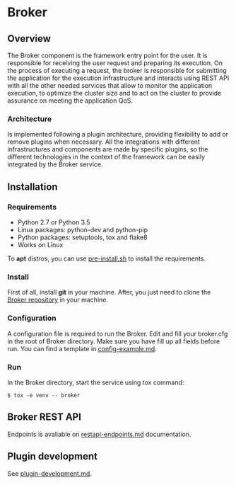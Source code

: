 # Broker

## Overview
The Broker component is the framework entry point for the user. It is responsible for receiving the user request and preparing its execution. On the process of executing a request, the broker is responsible for submitting the application for the execution infrastructure and interacts using REST API with all the other needed services that allow to monitor the application execution, to optimize the cluster size and to act on the cluster to provide assurance on meeting the application QoS.

### Architecture
Is implemented following a plugin architecture, providing flexibility to add or remove plugins when necessary. All the integrations with different infrastructures and components are made by specific plugins, so the different technologies in the context of the framework can be easily integrated by the Broker service.

## Installation
### Requirements
* Python 2.7 or Python 3.5
* Linux packages: python-dev and python-pip
* Python packages: setuptools, tox and flake8
* Works on Linux

To **apt** distros, you can use [pre-install.sh](bigsea-manager/tools/pre-install.sh) to install the requirements.

### Install
First of all, install **git** in your machine. After, you just need to clone the [Broker repository](https://github.com/bigsea-ufcg/bigsea-manager.git) in your machine.

### Configuration
A configuration file is required to run the Broker. Edit and fill your broker.cfg in the root of Broker directory. Make sure you have fill up all fields before run.
You can find a template in [config-example.md](bigsea-manager/docs/config-example.md). 

### Run
In the Broker directory, start the service using tox command:
```
$ tox -e venv -- broker
```

## Broker REST API
Endpoints is avaliable on [restapi-endpoints.md](bigsea-manager/docs/restapi-endpoints.md) documentation.

## Plugin development
See [plugin-development.md](bigsea-manager/docs/plugin-development.md).
